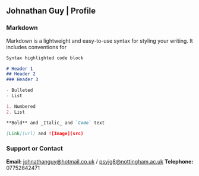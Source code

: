 ## Johnathan Guy | Profile



### Markdown

Markdown is a lightweight and easy-to-use syntax for styling your writing. It includes conventions for

```markdown
Syntax highlighted code block

# Header 1
## Header 2
### Header 3

- Bulleted
- List

1. Numbered
2. List

**Bold** and _Italic_ and `Code` text

[Link](url) and ![Image](src)
```

### Support or Contact

**Email:** johnathanguy@hotmail.co.uk / psyjg8@nottingham.ac.uk
**Telephone:** 07752842471

